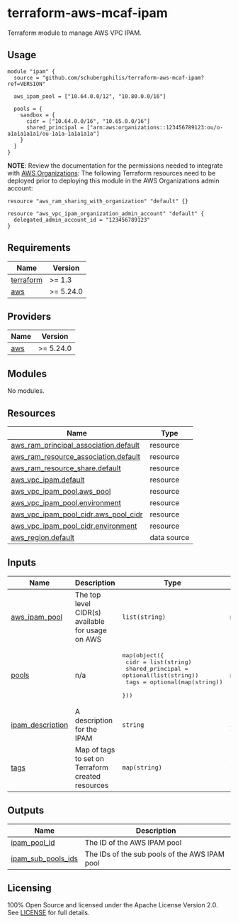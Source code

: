 # terraform-aws-mcaf-ipam

Terraform module to manage AWS VPC IPAM.

## Usage

```
module "ipam" {
  source = "github.com/schubergphilis/terraform-aws-mcaf-ipam?ref=VERSION"

  aws_ipam_pool = ["10.64.0.0/12", "10.80.0.0/16"]

  pools = {
    sandbox = {
      cidr = ["10.64.0.0/16", "10.65.0.0/16"]
      shared_principal = ["arn:aws:organizations::123456789123:ou/o-a1a1a1a1a1/ou-1a1a-1a1a1a1a"]
    }
  }
}
```

**NOTE**: Review the documentation for the permissions needed to integrate with [AWS Organizations](https://docs.aws.amazon.com/vpc/latest/ipam/choose-single-user-or-orgs-ipam.html): The following Terraform resources need to be deployed prior to deploying this module in the AWS Organizations admin account:

```
resource "aws_ram_sharing_with_organization" "default" {}

resource "aws_vpc_ipam_organization_admin_account" "default" {
  delegated_admin_account_id = "123456789123"
}
```

<!-- BEGIN_TF_DOCS -->
## Requirements

| Name | Version |
|------|---------|
| <a name="requirement_terraform"></a> [terraform](#requirement\_terraform) | >= 1.3 |
| <a name="requirement_aws"></a> [aws](#requirement\_aws) | >= 5.24.0 |

## Providers

| Name | Version |
|------|---------|
| <a name="provider_aws"></a> [aws](#provider\_aws) | >= 5.24.0 |

## Modules

No modules.

## Resources

| Name | Type |
|------|------|
| [aws_ram_principal_association.default](https://registry.terraform.io/providers/hashicorp/aws/latest/docs/resources/ram_principal_association) | resource |
| [aws_ram_resource_association.default](https://registry.terraform.io/providers/hashicorp/aws/latest/docs/resources/ram_resource_association) | resource |
| [aws_ram_resource_share.default](https://registry.terraform.io/providers/hashicorp/aws/latest/docs/resources/ram_resource_share) | resource |
| [aws_vpc_ipam.default](https://registry.terraform.io/providers/hashicorp/aws/latest/docs/resources/vpc_ipam) | resource |
| [aws_vpc_ipam_pool.aws_pool](https://registry.terraform.io/providers/hashicorp/aws/latest/docs/resources/vpc_ipam_pool) | resource |
| [aws_vpc_ipam_pool.environment](https://registry.terraform.io/providers/hashicorp/aws/latest/docs/resources/vpc_ipam_pool) | resource |
| [aws_vpc_ipam_pool_cidr.aws_pool_cidr](https://registry.terraform.io/providers/hashicorp/aws/latest/docs/resources/vpc_ipam_pool_cidr) | resource |
| [aws_vpc_ipam_pool_cidr.environment](https://registry.terraform.io/providers/hashicorp/aws/latest/docs/resources/vpc_ipam_pool_cidr) | resource |
| [aws_region.default](https://registry.terraform.io/providers/hashicorp/aws/latest/docs/data-sources/region) | data source |

## Inputs

| Name | Description | Type | Default | Required |
|------|-------------|------|---------|:--------:|
| <a name="input_aws_ipam_pool"></a> [aws\_ipam\_pool](#input\_aws\_ipam\_pool) | The top level CIDR(s) available for usage on AWS | `list(string)` | n/a | yes |
| <a name="input_pools"></a> [pools](#input\_pools) | n/a | <pre>map(object({<br>    cidr             = list(string)<br>    shared_principal = optional(list(string))<br>    tags             = optional(map(string))<br>  }))</pre> | n/a | yes |
| <a name="input_ipam_description"></a> [ipam\_description](#input\_ipam\_description) | A description for the IPAM | `string` | `"Organization IPAM"` | no |
| <a name="input_tags"></a> [tags](#input\_tags) | Map of tags to set on Terraform created resources | `map(string)` | `{}` | no |

## Outputs

| Name | Description |
|------|-------------|
| <a name="output_ipam_pool_id"></a> [ipam\_pool\_id](#output\_ipam\_pool\_id) | The ID of the AWS IPAM pool |
| <a name="output_ipam_sub_pools_ids"></a> [ipam\_sub\_pools\_ids](#output\_ipam\_sub\_pools\_ids) | The IDs of the sub pools of the AWS IPAM pool |
<!-- END_TF_DOCS -->

## Licensing

100% Open Source and licensed under the Apache License Version 2.0. See [LICENSE](https://github.com/schubergphilis/terraform-aws-mcaf-ipam/blob/main/LICENSE) for full details.
